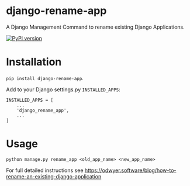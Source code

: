 # django-rename-app

A Django Management Command to rename existing Django Applications.

[![PyPI version](https://badge.fury.io/py/django-rename-app.svg)](https://pypi.org/project/django-rename-app/)

# Installation

`pip install django-rename-app`.

Add to your Django settings.py `INSTALLED_APPS`:

```
INSTALLED_APPS = [
    ...
    'django_rename_app',
    ...
]
```

# Usage


`python manage.py rename_app <old_app_name> <new_app_name>`

For full detailed instructions see https://odwyer.software/blog/how-to-rename-an-existing-django-application

